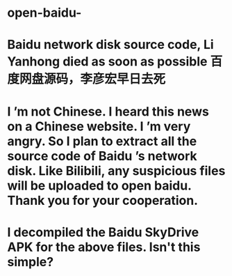 # open-baidu-
# Baidu network disk source code, Li Yanhong died as soon as possible 百度网盘源码，李彦宏早日去死
# I ’m not Chinese. I heard this news on a Chinese website. I ’m very angry. So I plan to extract all the source code of Baidu ’s network disk. Like Bilibili, any suspicious files will be uploaded to open baidu. Thank you for your cooperation.
# I decompiled the Baidu SkyDrive APK for the above files. Isn't this simple?
